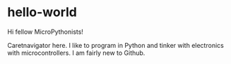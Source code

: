 # hello-world

Hi fellow MicroPythonists!

Caretnavigator here. I like to program in Python and tinker with electronics with microcontrollers.
I am fairly new to Github.
